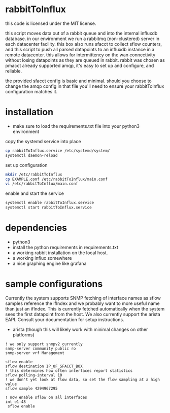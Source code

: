 # rabbitToInflux
this code is licensed under the MIT license.

this script moves data out of a rabbit queue and into the internal influxdb database.  in our environment we run a rabbitmq (non-clustered) server in each datacenter facility.  this box also runs sfacct to collect sflow counters, and this script to push all parsed datapoints to an influxdb instance in a remote datacenter.  this allows for intermittency on the wan connectivity without losing datapoints as they are queued in rabbit.  rabbit was chosen as pmacct already supported amqp, it's easy to set up and configure, and reliable.

the provided sfacct config is basic and minimal.  should you choose to change the amqp config in that file you'll need to ensure your rabbitToInflux configuration matches it.

# installation
* make sure to load the requirements.txt file into your python3 environment

copy the systemd service into place
```sh
cp rabbitToInflux.service /etc/systemd/system/
systemctl daemon-reload
```
set up configuration
```sh
mkdir /etc/rabbitToInflux
cp EXAMPLE.conf /etc/rabbitToInflux/main.conf
vi /etc/rabbitToInflux/main.conf
```

enable and start the service
```sh
systemctl enable rabbitToInflux.service
systemctl start rabbitToInflux.service
```
# dependencies
* python3
* install the python requirements in requirements.txt
* a working rabbit installation on the local host.
* a working influx somewhere
* a nice graphing engine like grafana

# sample configurations
Currently the system supports SNMP fetching of interface names as sflow samples reference the ifIndex and we probably want to more useful name than just an ifIndex.  This is currently fetched automatically when the system sees the first datapoint from the host.  We also currently support the arista EAPI. Consult your documentation for setup instructions.

* arista (though this will likely work with minimal changes on other platforms)
```
! we only support snmpv2 currently
snmp-server community public ro
snmp-server vrf Management

sflow enable
sflow destination IP_OF_SFACCT_BOX
! this determines how often interfaces report statistics
sflow polling-interval 10
! we don't yet look at flow data, so set the flow sampling at a high value
sflow sample 4294967295

! now enable sflow on all interfaces
int e1-48
 sflow enable
```


